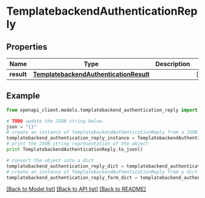 # TemplatebackendAuthenticationReply


## Properties

Name | Type | Description | Notes
------------ | ------------- | ------------- | -------------
**result** | [**TemplatebackendAuthenticationResult**](TemplatebackendAuthenticationResult.md) |  | [optional] 

## Example

```python
from openapi_client.models.templatebackend_authentication_reply import TemplatebackendAuthenticationReply

# TODO update the JSON string below
json = "{}"
# create an instance of TemplatebackendAuthenticationReply from a JSON string
templatebackend_authentication_reply_instance = TemplatebackendAuthenticationReply.from_json(json)
# print the JSON string representation of the object
print TemplatebackendAuthenticationReply.to_json()

# convert the object into a dict
templatebackend_authentication_reply_dict = templatebackend_authentication_reply_instance.to_dict()
# create an instance of TemplatebackendAuthenticationReply from a dict
templatebackend_authentication_reply_form_dict = templatebackend_authentication_reply.from_dict(templatebackend_authentication_reply_dict)
```
[[Back to Model list]](../README.md#documentation-for-models) [[Back to API list]](../README.md#documentation-for-api-endpoints) [[Back to README]](../README.md)


